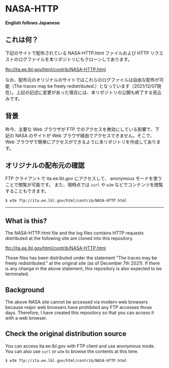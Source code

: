 # NASA-HTTP

**English follows Japanese**

## これは何？

下記のサイトで配布されている NASA-HTTP.html ファイルおよび HTTP リクエストのログファイルを本リポジトリにもクローンしてあります。

ftp://ita.ee.lbl.gov/html/contrib/NASA-HTTP.html

なお、配布元のオリジナルのサイトではこれらのログファイルは自由な配布が可能（The traces may be freely redistributed.）となっています（2021/12/07現在）。上記の記述に変更があった場合には、本リポジトリの公開も終了する見込みです。


## 背景

昨今、主要な Web ブラウザが FTP でのアクセスを無効にしている影響で、下記の NASA のサイトが Web ブラウザ経由でアクセスできません。そこで、Web ブラウザで簡単にアクセスができるように本リポジトリを作成してあります。

## オリジナルの配布元の確認

FTP クライアントで ita.ee.lbl.gov にアクセスして、 anonymous モードを使うことで閲覧が可能です。
また、現時点では `curl` や `w3m` などでコンテンツを閲覧することもできます。

```
$ w3m ftp://ita.ee.lbl.gov/html/contrib/NASA-HTTP.html
```

* * *

## What is this?

The NASA-HTTP.html file and the log files contains HTTP requests distributed at the following site are cloned into this repository.

ftp://ita.ee.lbl.gov/html/contrib/NASA-HTTP.html

Those files has been distributed under the statement "The traces may be freely redistributed." at the original site (as of December 7th 2021). If there is any change in the above statement, this repository is also expected to be terminated.

## Background

The above NASA site cannot be accessed via modern web browsers because major web browsers have prohibited any FTP accesses those days. Therefore, I have created this repository so that you can access it with a web browser.

## Check the original distribution source

You can access ita.ee.lbl.gov with FTP client and use anonymous mode.
You can also use `curl` or `w3m` to browse the contents at this time.

```
$ w3m ftp://ita.ee.lbl.gov/html/contrib/NASA-HTTP.html
```
